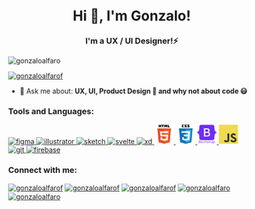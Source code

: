<h1 align="center">Hi 👋, I'm Gonzalo!</h1>
<h3 align="center">I'm a UX / UI Designer!⚡️ </h3>

<p align="left"> <img src="https://komarev.com/ghpvc/?username=gonzaloalfaro&label=Profile%20views&color=0e75b6&style=flat" alt="gonzaloalfaro" /> </p>

<p align="left"> <a href="https://twitter.com/gonzaloalfarof" target="blank"><img src="https://img.shields.io/twitter/follow/gonzaloalfarof?logo=twitter&style=for-the-badge" alt="gonzaloalfarof" /></a> </p>

- 💬 Ask me about: **UX, UI, Product Design 🚀 and why not about code 😃**


<h3 align="left">Tools and Languages:</h3>
<p align="left"> <a href="https://www.figma.com/" target="_blank"> <img src="https://www.vectorlogo.zone/logos/figma/figma-icon.svg" alt="figma" width="40" height="40"/> </a><a href="https://www.adobe.com/in/products/illustrator.html" target="_blank"> <img src="https://www.vectorlogo.zone/logos/adobe_illustrator/adobe_illustrator-icon.svg" alt="illustrator" width="40" height="40"/> </a> <a href="https://www.sketch.com/" target="_blank"> <img src="https://www.vectorlogo.zone/logos/sketchapp/sketchapp-icon.svg" alt="sketch" width="40" height="40"/> </a> <a href="https://svelte.dev" target="_blank"> <img src="https://upload.wikimedia.org/wikipedia/commons/1/1b/Svelte_Logo.svg" alt="svelte" width="40" height="40"/> </a><a href="https://www.adobe.com/products/xd.html" target="_blank"> <img src="https://cdn.worldvectorlogo.com/logos/adobe-xd.svg" alt="xd" width="40" height="40"/> </a> <a href="https://www.w3.org/html/" target="_blank"> <img src="https://raw.githubusercontent.com/devicons/devicon/master/icons/html5/html5-original-wordmark.svg" alt="html5" width="40" height="40"/> </a> <a href="https://www.w3schools.com/css/" target="_blank"> <img src="https://raw.githubusercontent.com/devicons/devicon/master/icons/css3/css3-original-wordmark.svg" alt="css3" width="40" height="40"/> </a> <a href="https://getbootstrap.com" target="_blank"> <img src="https://raw.githubusercontent.com/devicons/devicon/master/icons/bootstrap/bootstrap-plain-wordmark.svg" alt="bootstrap" width="40" height="40"/> </a> <a href="https://developer.mozilla.org/en-US/docs/Web/JavaScript" target="_blank"> <img src="https://raw.githubusercontent.com/devicons/devicon/master/icons/javascript/javascript-original.svg" alt="javascript" width="40" height="40"/> </a> <a href="https://git-scm.com/" target="_blank"> <img src="https://www.vectorlogo.zone/logos/git-scm/git-scm-icon.svg" alt="git" width="40" height="40"/> </a> <a href="https://firebase.google.com/" target="_blank"> <img src="https://www.vectorlogo.zone/logos/firebase/firebase-icon.svg" alt="firebase" width="40" height="40"/> </a> </p>


<h3 align="left">Connect with me:</h3>
<p align="left">
<a href="https://twitter.com/gonzaloalfarof" target="_blank"><img align="center" src="https://cdn.jsdelivr.net/npm/simple-icons@3.0.1/icons/twitter.svg" alt="gonzaloalfarof" height="30" width="40" /></a>
<a href="https://linkedin.com/in/gonzaloalfarof" target="_blank"><img align="center" src="https://cdn.jsdelivr.net/npm/simple-icons@3.0.1/icons/linkedin.svg" alt="gonzaloalfarof" height="30" width="40" /></a>
<a href="https://instagram.com/gonzaloalfarof" target="_blank"><img align="center" src="https://cdn.jsdelivr.net/npm/simple-icons@3.0.1/icons/instagram.svg" alt="gonzaloalfarof" height="30" width="40" /></a>
<a href="https://dribbble.com/gonzaloalfaro" target="_blank"><img align="center" src="https://cdn.jsdelivr.net/npm/simple-icons@3.0.1/icons/dribbble.svg" alt="gonzaloalfaro" height="30" width="40" /></a>
<a href="https://www.behance.net/gonzaloalfaro" target="_blank"><img align="center" src="https://cdn.jsdelivr.net/npm/simple-icons@3.0.1/icons/behance.svg" alt="gonzaloalfaro" height="30" width="40" /></a>
</p>
